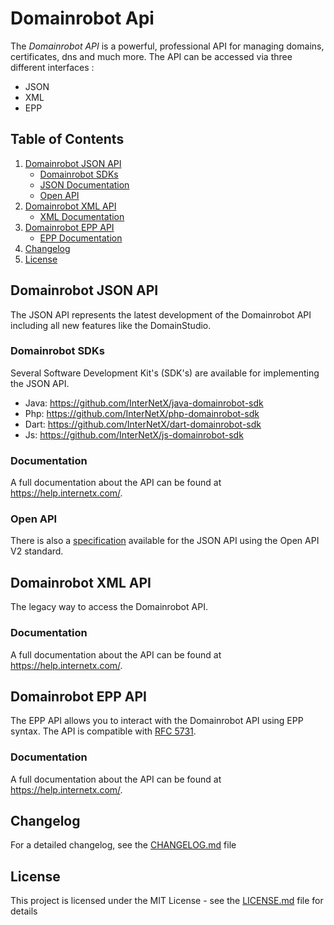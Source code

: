 # Domainrobot Api

The *Domainrobot API* is a powerful, professional API for managing domains, certificates, dns and much more. The API can be accessed via three different interfaces :

* JSON
* XML
* EPP

## Table of Contents

1. [Domainrobot JSON API](#domainrobot-json-api)
   * [Domainrobot SDKs](#domainrobot-sdks)
   * [JSON Documentation](#documentation)
   * [Open API](#open-api)
2. [Domainrobot XML API](#domainrobot-xml-api)
   * [XML Documentation](#documentation)
3. [Domainrobot EPP API](#domainrobot-epp-api)
   * [EPP Documentation](#documentation)
4. [Changelog](#changelog)
5. [License](#license)

## Domainrobot JSON API

The JSON API represents the latest development of the Domainrobot API including all new features like the DomainStudio.

### Domainrobot SDKs

Several Software Development Kit's (SDK's) are available for implementing the JSON API.

* Java: <https://github.com/InterNetX/java-domainrobot-sdk>
* Php: <https://github.com/InterNetX/php-domainrobot-sdk>
* Dart: <https://github.com/InterNetX/dart-domainrobot-sdk>
* Js: <https://github.com/InterNetX/js-domainrobot-sdk>

### Documentation

A full documentation about the API can be found at <https://help.internetx.com/>.

### Open API

There is also a [specification](/src/domainrobot.json) available for the JSON API using the Open API V2 standard.

## Domainrobot XML API

The legacy way to access the Domainrobot API.

### Documentation

A full documentation about the API can be found at <https://help.internetx.com/>.

## Domainrobot EPP API

The EPP API allows you to interact with the Domainrobot API using EPP syntax. The API is compatible with [RFC 5731](https://tools.ietf.org/html/rfc5731).

### Documentation

A full documentation about the API can be found at <https://help.internetx.com/>.

## Changelog

For a detailed changelog, see the [CHANGELOG.md](CHANGELOG.md) file

## License

This project is licensed under the MIT License - see the [LICENSE.md](LICENSE.md) file for details
